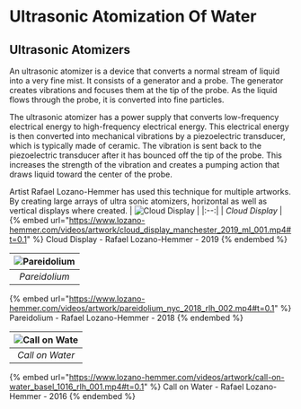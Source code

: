 # Ultrasonic Atomization Of Water

## Ultrasonic Atomizers <a href="#b816" id="b816"></a>

An ultrasonic atomizer is a device that converts a normal stream of liquid into a very fine mist. It consists of a generator and a probe. The generator creates vibrations and focuses them at the tip of the probe. As the liquid flows through the probe, it is converted into fine particles.

The ultrasonic atomizer has a power supply that converts low-frequency electrical energy to high-frequency electrical energy. This electrical energy is then converted into mechanical vibrations by a piezoelectric transducer, which is typically made of ceramic. The vibration is sent back to the piezoelectric transducer after it has bounced off the tip of the probe. This increases the strength of the vibration and creates a pumping action that draws liquid toward the center of the probe.

Artist Rafael Lozano-Hemmer has used this technique for multiple artworks. By creating large arrays of ultra sonic atomizers, horizontal as well as vertical displays where created.
| ![Cloud Display](https://www.lozano-hemmer.com/image_sets/cloud_display/manchester_2019/cloud_display_manchester_2019_my_505A6784.jpg) | 
|:--:| 
| *Cloud Display* |
{% embed url="https://www.lozano-hemmer.com/videos/artwork/cloud_display_manchester_2019_ml_001.mp4#t=0.1" %}
Cloud Display - Rafael Lozano-Hemmer - 2019
{% endembed %}

| ![Pareidolium](https://www.lozano-hemmer.com/image_sets/pareidolium/seoul_2018/pareidolium_seoul_2018_ml_002.jpg) | 
|:--:| 
| *Pareidolium* |
{% embed url="https://www.lozano-hemmer.com/videos/artwork/pareidolium_nyc_2018_rlh_002.mp4#t=0.1" %}
Pareidolium - Rafael Lozano-Hemmer - 2018
{% endembed %}

| ![Call on Wate](https://www.lozano-hemmer.com/image_sets/call_on_water/basel_2016/call_on_water_basel_2016_fw_005.jpg) | 
|:--:| 
| *Call on Water* |
{% embed url="https://www.lozano-hemmer.com/videos/artwork/call-on-water_basel_1016_rlh_001.mp4#t=0.1" %}
Call on Water - Rafael Lozano-Hemmer - 2016
{% endembed %}
